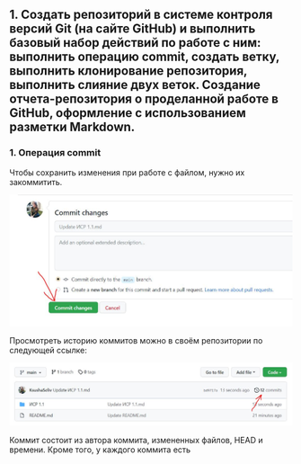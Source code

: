 ## 1. Создать репозиторий в системе контроля версий Git (на сайте GitHub) и выполнить базовый набор действий по работе с ним: выполнить операцию commit, создать ветку, выполнить клонирование репозитория, выполнить слияние двух веток. Создание отчета-репозитория о проделанной работе в GitHub, оформление с использованием разметки Markdown.


### 1. Операция commit
Чтобы сохранить изменения при работе с файлом, нужно их закоммитить.

![Image alt](https://github.com/KsushaSeliv/it-project/blob/main/ИСР%201.1/commit.JPG)

Просмотреть историю коммитов можно в своём репозитории по следующей ссылке:

![Image alt](https://github.com/KsushaSeliv/it-project/blob/main/ИСР%201.1/historycommit.JPG)

Коммит состоит из автора коммита, измененных файлов, HEAD и времени. Кроме того, у каждого коммита есть 
